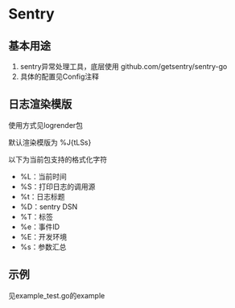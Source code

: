 # Sentry

## 基本用途

1. sentry异常处理工具，底层使用 github.com/getsentry/sentry-go
2. 具体的配置见Config注释

## 日志渲染模版

使用方式见logrender包

默认渲染模版为 %J{tLSs}

以下为当前包支持的格式化字符

* %L：当前时间
* %S：打印日志的调用源
* %t：日志标题
* %D：sentry DSN
* %T：标签
* %e：事件ID
* %E：开发环境
* %s：参数汇总

## 示例

见example_test.go的example